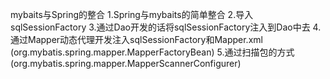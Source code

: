 mybaits与Spring的整合
1.Spring与mybaits的简单整合
2.导入sqlSessionFactory
3.通过Dao开发的话将sqlSessionFactory注入到Dao中去
4.通过Mapper动态代理开发注入sqlSessionFactory和Mapper.xml (org.mybatis.spring.mapper.MapperFactoryBean)
5.通过扫描包的方式 (org.mybatis.spring.mapper.MapperScannerConfigurer)
